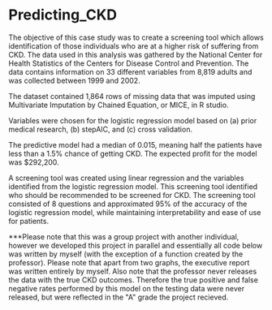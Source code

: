 # Predicting_CKD
The objective of this case study was to create a screening tool which allows identification of those individuals who are at a higher risk of suffering from CKD. The data used in this analysis was gathered by the National Center for Health Statistics of the Centers for Disease Control and Prevention. The data contains information on 33 different variables from 8,819 adults and was collected between 1999 and 2002. 

The dataset contained 1,864 rows of missing data that was imputed using Multivariate Imputation by Chained Equation, or MICE, in R studio.

Variables were chosen for the logistic regression model based on (a) prior medical research, (b) stepAIC, and (c) cross validation.

The predictive model had a median of 0.015, meaning half the patients have less than a 1.5% chance of getting CKD. The expected profit for the model was $292,200. 

A screening tool was created using linear regression and the variables identified from the logistic regression model. This screening tool identified who should be recommended to be screened for CKD. The screening tool consisted of 8 questions and approximated 95% of the accuracy of the logistic regression model, while maintaining interpretability and ease of use for patients. 

***Please note that this was a group project with another individual, however we developed this project in parallel and essentially all code below was written by myself (with the exception of a function created by the professor). Please note that apart from two graphs, the executive report was written entirely by myself. Also note that the professor never releases the data with the true CKD outcomes. Therefore the true positive and false negative rates performed by this model on the testing data were never released, but were reflected in the "A" grade the project recieved. 
